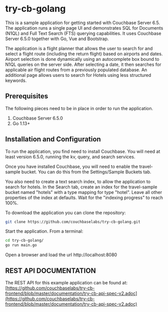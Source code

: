 try-cb-golang
===============

This is a sample application for getting started with Couchbase Server 6.5. 
The application runs a single page UI and demonstrates SQL for Documents (N1QL) and Full Text Search (FTS) querying capabilities.
It uses Couchbase Server 6.5.0 together with Go, Vue and Bootstrap.

The application is a flight planner that allows the user to search for and select a flight route (including the return flight) based on airports and dates.
Airport selection is done dynamically using an autocomplete box bound to N1QL queries on the server side.
After selecting a date, it then searches for applicable air flight routes from a previously populated database.
An additional page allows users to search for Hotels using less structured keywords.

## Prerequisites
The following pieces need to be in place in order to run the application.

1. Couchbase Server 6.5.0
2. Go 1.13+

## Installation and Configuration
To run the application, you find need to install Couchbase.
You will need at least version 6.5.0, running the kv, query, and search services.

Once you have installed Couchbase, you will need to enable the travel-sample bucket.
You can do this from the Settings/Sample Buckets tab.

You also need to create a text search index, to allow the application to search for hotels. 
In the Search tab, create an index for the travel-sample bucket named "hotels" with a type mapping for type "hotel".
Leave all other properties of the index at defaults.
Wait for the "indexing progress" to reach 100%.

To download the application you can clone the repository:

 ```bash
 git clone https://github.com/couchbaselabs/try-cb-golang.git
 ```

Start the application.  From a terminal:

 ```bash
 cd try-cb-golang/
 go run main.go
 ```

 Open a browser and load the url http://localhost:8080

## REST API DOCUMENTATION
The REST API for this example application can be found at:
[https://github.com/couchbaselabs/try-cb-frontend/blob/master/documentation/try-cb-api-spec-v2.adoc](https://github.com/couchbaselabs/try-cb-frontend/blob/master/documentation/try-cb-api-spec-v2.adoc)
